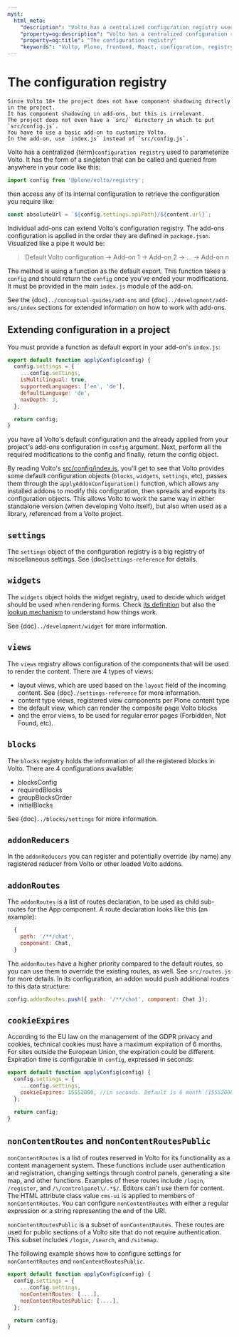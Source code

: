 ```yaml
---
myst:
  html_meta:
    "description": "Volto has a centralized configuration registry used to parameterize Volto."
    "property=og:description": "Volto has a centralized configuration registry used to parameterize Volto."
    "property=og:title": "The configuration registry"
    "keywords": "Volto, Plone, frontend, React, configuration, registry"
---
```


# The configuration registry

```{warning}
Since Volto 18+ the project does not have component shadowing directly in the project.
It has component shadowing in add-ons, but this is irrelevant.
The project does not even have a `src/` directory in which to put `src/config.js`.
You have to use a basic add-on to customize Volto.
In the add-on, use `index.js` instead of `src/config.js`.
```

Volto has a centralized {term}`configuration registry` used to parameterize Volto.
It has the form of a singleton that can be called and queried from anywhere in your code like this:

```js
import config from '@plone/volto/registry';
```

then access any of its internal configuration to retrieve the configuration you require like:

```js
const absoluteUrl = `${config.settings.apiPath}/${content.url}`;
```

Individual add-ons can extend Volto's configuration registry.
The add-ons configuration is applied in the order they are defined in `package.json`.
Visualized like a pipe it would be:

> Default Volto configuration -> Add-on 1 -> Add-on 2 -> ... -> Add-on n

The method is using a function as the default export.
This function takes a `config` and should return the `config` once you've ended your modifications.
It must be provided in the main `index.js` module of the add-on.

See the {doc}`../conceptual-guides/add-ons` and {doc}`../development/add-ons/index` sections for extended information on how to work with add-ons.


## Extending configuration in a project

You must provide a function as default export in your add-on's `index.js`:

```js
export default function applyConfig(config) {
  config.settings = {
    ...config.settings,
    isMultilingual: true,
    supportedLanguages: ['en', 'de'],
    defaultLanguage: 'de',
    navDepth: 3,
  };

  return config;
}
```

you have all Volto's default configuration and the already applied from your project's add-ons configuration in `config` argument.
Next, perform all the required modifications to the config and finally, return the config object.

By reading Volto's [src/config/index.js](https://github.com/plone/volto/blob/main/packages/volto/src/config/index.js), you'll get to see that Volto provides some default configuration objects (`blocks`, `widgets`, `settings`, etc), passes them through the `applyAddonConfiguration()` function, which allows any installed addons to modify this configuration, then spreads and exports its configuration objects.
This allows Volto to work the same way in either standalone version (when developing Volto itself), but also when used as a library, referenced from a Volto project.

## `settings`

The `settings` object of the configuration registry is a big registry of miscellaneous settings.
See {doc}`settings-reference` for details.

## `widgets`

The `widgets` object holds the widget registry, used to decide which widget should be used when rendering forms.
Check [its definition](https://github.com/plone/volto/blob/main/packages/volto/src/config/Widgets.jsx) but also the [lookup mechanism](https://github.com/plone/volto/blob/212026a39fd9aa0e1d6c324f967b51a3daa10b01/packages/volto/src/components/manage/Form/Field.jsx#L151) to understand how things work.

See {doc}`../development/widget` for more information.

## `views`

The `views` registry allows configuration of the components that will be used to render the content.
There are 4 types of views:

- layout views, which are used based on the `layout` field of the incoming content.
  See {doc}`./settings-reference` for more information.
- content type views, registered view components per Plone content type
- the default view, which can render the composite page Volto blocks
- and the error views, to be used for regular error pages (Forbidden, Not Found, etc).

## `blocks`

The `blocks` registry holds the information of all the registered blocks in Volto.
There are 4 configurations available:

- blocksConfig
- requiredBlocks
- groupBlocksOrder
- initialBlocks

See {doc}`../blocks/settings` for more information.

## `addonReducers`

In the `addonReducers` you can register and potentially override (by name) any registered reducer from Volto or other loaded Volto addons.

## `addonRoutes`

The `addonRoutes` is a list of routes declaration, to be used as child sub-routes for the App component.
A route declaration looks like this (an example):

```js
  {
    path: '/**/chat',
    component: Chat,
  }
```

The `addonRoutes` have a higher priority compared to the default routes, so you can use them to override the existing routes, as well.
See `src/routes.js` for more details.
In its configuration, an addon would push additional routes to this data structure:

```js
config.addonRoutes.push({ path: '/**/chat', component: Chat });
```

## `cookieExpires`

According to the EU law on the management of the GDPR privacy and cookies, technical cookies must have a maximum expiration of 6 months.
For sites outside the European Union, the expiration could be different.
Expiration time is configurable in `config`, expressed in seconds:

```js
export default function applyConfig(config) {
  config.settings = {
    ...config.settings,
    cookieExpires: 15552000, //in seconds. Default is 6 month (15552000)
  };

  return config;
}
```

## `nonContentRoutes` and `nonContentRoutesPublic`

`nonContentRoutes` is a list of routes reserved in Volto for its functionality as a content management system.
These functions include user authentication and registration, changing settings through control panels, generating a site map, and other functions.
Examples of these routes include `/login`, `/register`, and `/\/controlpanel\/.*$/`.
Editors can't use them for content.
The HTML attribute class value `cms-ui` is applied to members of `nonContentRoutes`.
You can configure `nonContentRoutes` with either a regular expression or a string representing the end of the URI.

`nonContentRoutesPublic` is a subset of `nonContentRoutes`.
These routes are used for public sections of a Volto site that do not require authentication.
This subset includes `/login`, `/search`, and `/sitemap`.

The following example shows how to configure settings for `nonContentRoutes` and `nonContentRoutesPublic`.

```js
export default function applyConfig(config) {
  config.settings = {
    ...config.settings,
    nonContentRoutes: [....],
    nonContentRoutesPublic: [....],
  };

  return config;
}
```
